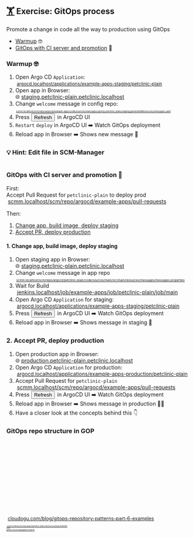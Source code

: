 <!-- .slide: id="exercise-gitops" -->
## [🏋️](#exercises) Exercise: GitOps process <img data-src="images/Git-Icon-1788C.svg" style="height: 1.2em; vertical-align: middle;"/> <img data-src="images/OCI-logo.svg" style="height: 1.2em; vertical-align: middle;" /> <img data-src="images/argo-icon.svg" style="height: 1.2em; vertical-align: middle;"/> <img data-src="images/jenkins.svg" style="height: 1.2em; vertical-align: middle;"/>
Promote a change in code all the way to production using GitOps

* [Warmup](#gitops-warmup) 🤓
* [GitOps with CI server and promotion](#gitops-ci-promotion) 🚀



### Warmup 🤓
<!-- .slide: id="gitops-warmup" -->

1. Open Argo CD `Application`:  
  <span style="font-size: 85%"><img data-src="images/argo-icon.svg" style="height: 1.2em; vertical-align: middle;"/> <a href="http://argocd.localhost/applications/example-apps-staging/petclinic-plain">argocd.localhost/applications/example-apps-staging/petclinic-plain</a></span>
2. Open app in Browser:  
  🌐 [staging.petclinic-plain.petclinic.localhost](http://staging.petclinic-plain.petclinic.localhost/)
3. Change `welcome` message in config repo:  
  <span style="font-size: 43%"><img data-src="images/Git-Icon-1788C.svg" style="height: 1.2em; vertical-align: middle;"/> <a href="http://scmm.localhost/scm/repo/argocd/example-apps/code/sources/main/apps/spring-petclinic-plain/staging/generatedResources/messages.yaml/">scmm.localhost/scm/repo/argocd/example-apps/code/sources/main/apps/spring-petclinic-plain/staging/generatedResources/messages.yaml</a>
4. Press <button class="argo-button argo-button--base" style="margin-right: 2px;"><i class="fa fa-redo" style="margin-left: -5px; margin-right: 5px;"></i><span class="show-for-medium">Refresh</span></div></button> in ArgoCD UI
5. `Restart` `deploy` in ArgoCD UI
  ➡️ Watch GitOps deployment
6. <i class="fas fa-sync"></i> Reload app in Browser
  ➡️ Shows new message 🥳



### 💡 Hint: Edit file in SCM-Manager

<img style="border-radius: 5px;" data-src="images/scmm-edit.png" width="70%" />




### GitOps with CI server and promotion 🚀
<!-- .slide: id="gitops-ci-promotion" -->

First:  
Accept Pull Request for `petclinic-plain` to deploy prod  
<img data-src="images/Git-Icon-1788C.svg" style="height: 1.2em; vertical-align: middle;"/> <a href="http://scmm.localhost/scm/repo/argocd/example-apps/pull-requests/">scmm.localhost/scm/repo/argocd/example-apps/pull-requests</a></span>

Then:

1. [Change app, build image, deploy staging](#gitops-ci-1)
2. [Accept PR, deploy production](#gitops-ci-2)



#### 1. Change app, build image, deploy staging
<!-- .slide: id="gitops-ci-1" -->
<!-- .slide: style="font-size:90%"  -->

1. Open staging app in Browser:  
  🌐 [staging.petclinic-plain.petclinic.localhost](http://staging.petclinic-plain.petclinic.localhost/)
2. Change `welcome` message in app repo  
  <span style="font-size: 55%"><img data-src="images/Git-Icon-1788C.svg" style="height: 1.2em; vertical-align: middle;"/> <a href="http://scmm.localhost/scm/repo/argocd/petclinic-plain/code/sources/main/src/main/resources/messages/messages.properties/">scmm.localhost/scm/repo/argocd/petclinic-plain/code/sources/main/src/main/resources/messages/messages.properties</a>
3. Wait for Build   
  <span style="font-size: 100%"><img data-src="images/jenkins.svg" style="height: 1.2em; vertical-align: middle;"/> <a href="http://jenkins.localhost/job/example-apps/job/petclinic-plain/job/main/">jenkins.localhost/job/example-apps/job/petclinic-plain/job/main</a></span>
4. Open Argo CD `Application` for staging:  
  <span style="font-size: 95%"><img data-src="images/argo-icon.svg" style="height: 1.2em; vertical-align: middle;"/> <a href="http://argocd.localhost/applications/example-apps-staging/petclinic-plain">argocd.localhost/applications/example-apps-staging/petclinic-plain</a></span>
5. Press <button class="argo-button argo-button--base" style="margin-right: 2px;"><i class="fa fa-redo" style="margin-left: -5px; margin-right: 5px;"></i><span class="show-for-medium">Refresh</span></div></button> in ArgoCD UI
 ➡️ Watch GitOps deployment
6. <i class="fas fa-sync"></i> Reload app in Browser
   ➡️ Shows message in staging 🥳



### 2. Accept PR, deploy production
<!-- .slide: id="gitops-ci-2" -->
<!-- .slide: style="font-size:90%"  -->

1. Open production app in Browser:  
  🌐 [production.petclinic-plain.petclinic.localhost](http://production.petclinic-plain.petclinic.localhost/)
2. Open Argo CD `Application` for production:  
   <span style="font-size: 95%"><img data-src="images/argo-icon.svg" style="height: 1.2em; vertical-align: middle;"/> <a href="http://argocd.localhost/applications/example-apps-production/petclinic-plain">argocd.localhost/applications/example-apps-production/petclinic-plain</a></span>
3. Accept Pull Request for `petclinic-plain`  
   <img data-src="images/Git-Icon-1788C.svg" style="height: 1.2em; vertical-align: middle;"/> <a href="http://scmm.localhost/scm/repo/argocd/example-apps/pull-requests/">scmm.localhost/scm/repo/argocd/example-apps/pull-requests</a></span>
4. Press <button class="argo-button argo-button--base" style="margin-right: 2px;"><i class="fa fa-redo" style="margin-left: -5px; margin-right: 5px;"></i><span class="show-for-medium">Refresh</span></div></button> in ArgoCD UI
   ➡️ Watch GitOps deployment
5. <i class="fas fa-sync"></i> Reload app in Browser
   ➡️ Shows message in production 🥳🥳
6. Have a closer look at the concepts behind this 👇️



### GitOps repo structure in GOP
<!-- .slide: id="gop-repo-structure" -->

<div class="container"  style="margin-bottom: -40px; margin-top: -30px" >
  <div class="column">
    <img data-src="images/gop-repos.svg" width="93%" />
  </div>
  <div style="margin-top: 250px; font-size: 30%;">
    <div><img data-src="images/Git-Icon-1788C.svg" style="height: 1.2em; vertical-align: middle;"/> <a href="http://scmm.localhost/scm/repo/argocd/petclinic-plain/code/sources/main/Jenkinsfile/">scmm.localhost/scm/repo/argocd/petclinic-plain/code/sources/main/Jenkinsfile</a></div>
    <div>uses</div>
    <div><i class='fab fa-github'></i> <a href="https://github.com/cloudogu/gitops-build-lib">github.com/cloudogu/gitops-build-lib</a></div>
  </div>
</div>

<div style="clear: both; font-size: 90%">
  <img data-src="images/logo3.svg" style="height: 1.2em; vertical-align: middle;"/> <a href="https://cloudogu.com/blog/gitops-repository-patterns-part-6-examples">cloudogu.com/blog/gitops-repository-patterns-part-6-examples</a>
</div>